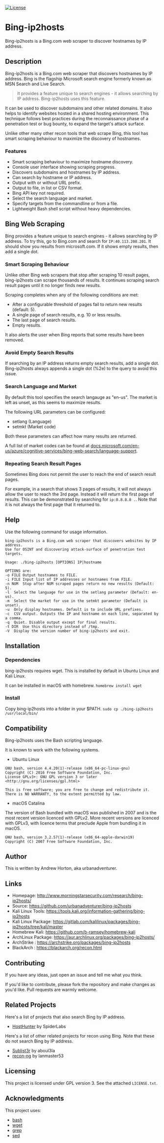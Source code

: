 [![License](https://img.shields.io/badge/license-GPLv3-green.svg)](https://raw.githubusercontent.com/urbanadventurer/whatweb/master/LICENSE)

# Bing-ip2hosts

Bing-ip2hosts is a Bing.com web scraper to discover hostnames by IP address.

## Description

Bing-ip2hosts is a Bing.com web scraper that discovers hostnames by IP address. Bing is the flagship Microsoft search engine formerly known as MSN Search and Live Search. 

> It provides a feature unique to search engines - it allows searching by IP address. Bing-ip2hosts uses this feature.

It can be used to discover subdomains and other related domains. It also helps to identify websites hosted in a shared hosting environment. This technique follows best practices during the reconnaissance phase of a penetration test or bug bounty, to expand the target's attack surface.

Unlike other many other recon tools that web scrape Bing, this tool has smart scraping behaviour to maximize the discovery of hostnames.

### Features

- Smart scraping behaviour to maximize hostname discovery.
- Console user interface showing scraping progress.
- Discovers subdomains and hostnames by IP address.
- Can search by hostname or IP address.
- Output with or without URL prefix.
- Output to file, in list or CSV format.
- Bing API key not required.
- Select the search language and market.
- Specify targets from the commandline or from a file.
- Lightweight Bash shell script without heavy dependencies.


## Bing Web Scraping

Bing provides a feature unique to search engines - it allows searching by IP address. To try this, go to Bing.com and search for `IP:40.113.200.201`. It should show you results from microsoft.com. If it shows empty results, then add a single dot.

### Smart Scraping Behaviour

Unlike other Bing web scrapers that stop after scraping 10 result pages, bing-ip2hosts can scrape thousands of results. It continues scraping search result pages until it no longer finds new results. 

Scraping completes when any of the following conditions are met:
- After a configurable threshold of pages fail to return new results (default: 5).
- A single page of search results, e.g. 10 or less results.
- The last page of search results.
- Empty results.

It also alerts the user when Bing reports that some results have been removed.

### Avoid Empty Search Results

If searching by an IP address returns empty search results, add a single dot. Bing-ip2hosts always appends a single dot (%2e) to the query to avoid this issue.

### Search Language and Market

By default this tool specifies the search langauge as "en-us". The market is left as unset, as this seems to maximize results. 

The following URL parameters can be configured:
- setlang (Language)
- setmkt (Market code)

Both these parameters can affect how many results are returned.

A full list of market codes can be found at [docs.microsoft.com/en-us/azure/cognitive-services/bing-web-search/language-support](https://docs.microsoft.com/en-us/azure/cognitive-services/bing-web-search/language-support).

### Repeating Search Result Pages

Sometimes Bing does not permit the user to reach the end of search result pages.

For example, in a search that shows 3 pages of results, it will not always allow the user to reach the 3rd page. Instead it will return the first page of results. This can be demonstrated by searching for `ip:8.8.8.8 .`. Note that it is not always the first page that it returned to.

## Help

Use the following command for usage information.

```
bing-ip2hosts is a Bing.com web scraper that discovers websites by IP address.
Use for OSINT and discovering attack-surface of penetration test targets.

Usage: ./bing-ip2hosts [OPTIONS] IP|hostname

OPTIONS are:
-o FILE	Output hostnames to FILE.
-i FILE	Input list of IP addresses or hostnames from FILE.
-n NUM	Stop after NUM scraped pages return no new results (Default: 5).
-l	Select the language for use in the setlang parameter (Default: en-us).
-m	Select the market for use in the setmkt parameter (Default is unset).
-u	Only display hostnames. Default is to include URL prefixes.
-c	CSV output. Outputs the IP and hostname on each line, separated by a comma.
-q	Quiet. Disable output except for final results.
-t DIR	Use this directory instead of /tmp.
-V	Display the version number of bing-ip2hosts and exit.
```

## Installation

### Dependencies

bing-ip2hosts requires wget. This is installed by default in Ubuntu Linux and Kali Linux.

It can be installed in macOS with homebrew. `homebrew install wget`

### Install

Copy bing-ip2hosts into a folder in your $PATH. `sudo cp ./bing-ip2hosts /usr/local/bin/`


## Compatibility

Bing-ip2hosts uses the Bash scripting language.

It is known to work with the following systems.

* Ubuntu Linux

```
GNU bash, version 4.4.20(1)-release (x86_64-pc-linux-gnu)
Copyright (C) 2016 Free Software Foundation, Inc.
License GPLv3+: GNU GPL version 3 or later <http://gnu.org/licenses/gpl.html>

This is free software; you are free to change and redistribute it.
There is NO WARRANTY, to the extent permitted by law.
```

* macOS Catalina

The version of Bash bundled with macOS was published in 2007 and is the most recent version licenced with GPLv2. More recent versions are licenced with GPLv3, with licence terms that preclude Apple from bundling it in macOS.

```
GNU bash, version 3.2.57(1)-release (x86_64-apple-darwin19)
Copyright (C) 2007 Free Software Foundation, Inc.
```

## Author

This is written by Andrew Horton, aka urbanadventurer.


## Links

- Homepage: http://www.morningstarsecurity.com/research/bing-ip2hosts/
- Source: https://github.com/urbanadventurer/bing-ip2hosts
- Kali Linux Tools: https://tools.kali.org/information-gathering/bing-ip2hosts
- Kali Linux Package: https://gitlab.com/kalilinux/packages/bing-ip2hosts/tree/kali/master
- Homebrew Kali: https://github.com/b-ramsey/homebrew-kali
- ArchLinux Package: https://aur.archlinux.org/packages/bing-ip2hosts/
- ArchStrike : https://archstrike.org/packages/bing-ip2hosts
- BlackArch : https://blackarch.org/recon.html


## Contributing

If you have any ideas, just open an issue and tell me what you think.

If you'd like to contribute, please fork the repository and make changes as you'd like. Pull requests are warmly welcome.


## Related Projects

Here's a list of projects that also search Bing by IP address.
- [HostHunter](https://github.com/SpiderLabs/HostHunter/) by SpiderLabs

Here's a list of other related projects for recon using Bing. Note that these do not search Bing by IP address.
- [Sublist3r](https://github.com/aboul3la/Sublist3r/) by aboul3la 
- [recon-ng](https://github.com/lanmaster53/recon-ng) by lanmaster53 


## Licensing

This project is licensed under GPL version 3. See the attached `LICENSE.txt`.


## Acknowledgments

This project uses:
- [bash](https://www.gnu.org/software/bash/)
- [wget](https://www.gnu.org/software/wget/)
- [grep](https://www.gnu.org/software/grep/)
- [sed](https://www.gnu.org/software/sed/)
